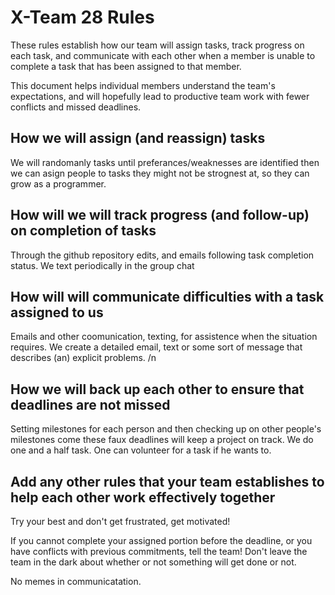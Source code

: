 # X-Team 28 Rules

These rules establish how our team will assign tasks,
track progress on each task, and communicate with each other 
when a member is unable to complete a task that has been assigned to that member.

This document helps individual members understand the team's expectations,
and will hopefully lead to productive team work with fewer conflicts
and missed deadlines.

## How we will assign (and reassign) tasks

We will randomanly tasks until preferances/weaknesses are identified
then we can asign people to tasks they might not be strognest at, so they can grow as a programmer.


## How will we will track progress (and follow-up) on completion of tasks
Through the github repository edits, and emails following task completion status. 
We text periodically in the group chat

## How will will communicate difficulties with a task assigned to us
Emails and other coomunication, texting, for assistence when the situation requires. 
We create a detailed email, text or some sort of message that describes (an) explicit problems. /n

## How we will back up each other to ensure that deadlines are not missed
Setting milestones for each person and then checking up on other people's milestones come these faux deadlines will keep a project on track.
We do one and a half task. 
One can volunteer for a task if he wants to.


## Add any other rules that your team establishes to help each other work effectively together
Try your best and don't get frustrated, get motivated!

If you cannot complete your assigned portion before the deadline, or you have conflicts with previous commitments, tell the team! Don't leave the team in the dark about whether or not something will get done or not.

No memes in communicatation.

